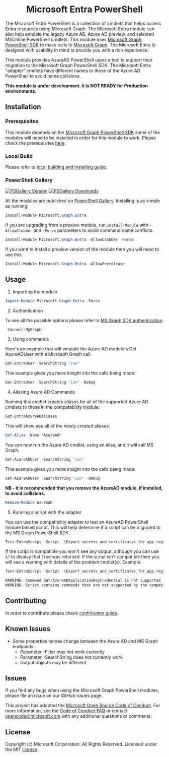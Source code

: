 <h1 align="center">
<br>Microsoft Entra PowerShell<br>
</h1>

The Microsoft Entra PowerShell is a collection of cmdlets that helps access Entra resources using Microsoft Graph. The Microsoft Entra module can also help emulate the legacy Azure AD, Azure AD preview, and selected MSOnline PowerShell cmdlets. This module uses [Microsoft Graph PowerShell SDK](https://github.com/microsoftgraph/msgraph-sdk-powershell) to make calls to [Microsoft Graph](http://microsoft.graph.com). The Microsoft Entra is designed with usability in mind to provide you with a rich experience.

This module provides AzureAD PowerShell users a tool to support their migration to the Microsoft Graph PowerShell SDK. The Microsoft Entra "adapter" cmdlets have different names to those of the Azure AD PowerShell to avoid name collisions.

**This module is under development. It is NOT READY for Production environments.**

## Installation

### Prerequisites

This module depends on the [Microsoft Graph PowerShell SDK](https://github.com/microsoftgraph/msgraph-sdk-powershell#readme) some of the modules will need to be installed in order for this module to work. Please check the prerequisites [here](https://github.com/microsoftgraph/msgraph-ps-compatibility-azuread/blob/main/PREREQUISITE.md).

### Local Build

Please refer to [local building and installing guide](https://github.com/microsoftgraph/msgraph-ps-compatibility-azuread/blob/main/build/BUILD.md).

### PowerShell Gallery
[![PSGallery Version](https://img.shields.io/powershellgallery/v/Microsoft.Graph.Entra.svg?style=flat&logo=powershell&label=PSGallery%20Version)](https://www.powershellgallery.com/packages/Microsoft.Graph.Entra) 
[![PSGallery Downloads](https://img.shields.io/powershellgallery/dt/Microsoft.Graph.Entra.svg?style=flat&logo=powershell&label=PSGallery%20Downloads)](https://www.powershellgallery.com/packages/Microsoft.Graph.Entra)

All the modules are published on [PowerShell Gallery](https://www.powershellgallery.com/packages/Microsoft.Graph.Entra). Installing is as simple as running:

``` powershell
Install-Module Microsoft.Graph.Entra
```

If you are upgrading from a preview module, run `Install-Module` with `-AllowClobber` and `-Force` parameters to avoid command name conflicts:

``` powershell
Install-Module Microsoft.Graph.Entra -AllowClobber -Force
```

If you want to install a preview version of the module then you will need to use this:

``` powershell
Install-Module Microsoft.Graph.Entra -AllowPrerelease
```

## Usage

1. Importing the module
```powershell
Import-Module Microsoft.Graph.Entra -Force
```

2. Authentication

To see all the possible options please refer to [MS Graph SDK authentication](https://github.com/microsoftgraph/msgraph-sdk-powershell/blob/dev/README.md#usage).
```powershell
 Connect-MgGraph
```

3. Using commands

Here's an example that will emulate the Azure AD module's Get-AzureADUser with a Microsoft Graph call:

```powershell
Get-EntraUser -SearchString "ian" 
```

This example gives you more insight into the calls being made:

```powershell
Get-EntraUser -SearchString "ian" -Debug
```

4. Aliasing Azure AD Commands

Running this cmdlet creates aliases for all of the supported Azure AD cmdlets to those in the compatability module:

```powershell
Set-EntraAzureADAliases
```

This will show you all of the newly created aliases:

```powershell
Get-Alias -Name *AzureAd*
```

You can now run the Azure AD cmdlet, using an alias, and it will call MS Graph.

```powershell
Get-AzureADUser -SearchString "ian" 
```

This example gives you more insight into the calls being made:

```powershell
Get-AzureADUser -SearchString "ian" -Debug
```

**NB - it is recommended that you remove the AzureAD module, if installed, to avoid collisions.**

```powershell
Remove-Module AzureAD
```

5. Running a script with the adapter

You can use the compatibility adapter to test an AzureAD PowerShell module based script. This will help determine if a script can be migrated to the MS Graph PowerShell SDK. 

```powershell
Test-EntraScript -Script .\Export_secrets_and_certificates_for_app_registrations.ps1
```

If the script is compatible you won't see any output, although you can use `$?` to display that True was returned. If the script isn't compatible then you will see a warning with details of the problem cmdlet(s). Example:

```powershell
Test-EntraScript -Script .\Export_secrets_and_certificates_for_app_registrations.ps1

WARNING: Command Get-AzureADApplicationKeyCredential is not supported
WARNING: Script contains commands that are not supported by the compatibility adapter.
```

## Contributing

In order to contribute please check [contribution guide](https://github.com/microsoftgraph/msgraph-ps-compatibility-azuread/blob/main/CONTRIBUTING.md).

## Known Issues

- Some properties names change between the Azure AD and MS Graph endpoints:
  - Parameter -Filter may not work correctly
  - Parameter -SearchString does not currently work
  - Output objects may be different

## Issues

If you find any bugs when using the Microsoft Graph PowerShell modules, please file an issue on our GitHub issues page.

This project has adopted the [Microsoft Open Source Code of Conduct](https://opensource.microsoft.com/codeofconduct/). For more information, see the [Code of Conduct FAQ](https://opensource.microsoft.com/codeofconduct/faq/) or contact [opencode@microsoft.com](mailto:opencode@microsoft.com) with any additional questions or comments.

## License

Copyright (c) Microsoft Corporation. All Rights Reserved. Licensed under the MIT [license](LICENSE.txt).
